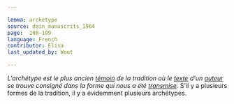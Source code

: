 ```yaml
---

lemma: archetype
source: dain_manuscrits_1964
page:  108-109
language: French
contributor: Elisa
last_updated_by: Wout

---
```


_L'archétype est le plus ancien [témoin](witness.html) de la tradition où le [texte](text.html) d'un [auteur](author.html) se trouve consigné dans la forme qui nous a été [transmise](textualTransmission.html)._ S'il y a plusieurs formes de la tradition, il y a évidemment plusieurs archétypes.
